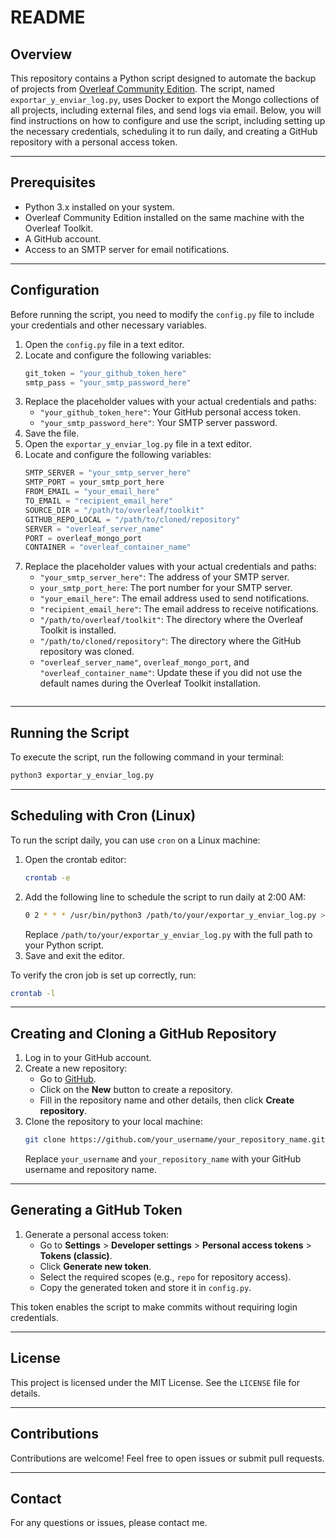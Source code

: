 # README

## Overview

This repository contains a Python script designed to automate the backup of projects from [Overleaf Community Edition](https://github.com/overleaf/). The script, named `exportar_y_enviar_log.py`, uses Docker to export the Mongo collections of all projects, including external files, and send logs via email. Below, you will find instructions on how to configure and use the script, including setting up the necessary credentials, scheduling it to run daily, and creating a GitHub repository with a personal access token.

---

## Prerequisites

- Python 3.x installed on your system.
- Overleaf Community Edition installed on the same machine with the Overleaf Toolkit.
- A GitHub account.
- Access to an SMTP server for email notifications.

---

## Configuration

Before running the script, you need to modify the `config.py` file to include your credentials and other necessary variables.

1. Open the `config.py` file in a text editor.
2. Locate and configure the following variables:
    ```python
    git_token = "your_github_token_here"
    smtp_pass = "your_smtp_password_here"
    ```
3. Replace the placeholder values with your actual credentials and paths:
    - `"your_github_token_here"`: Your GitHub personal access token.
    - `"your_smtp_password_here"`: Your SMTP server password.
4. Save the file.
5. Open the `exportar_y_enviar_log.py` file in a text editor.
6. Locate and configure the following variables:
    ```python
    SMTP_SERVER = "your_smtp_server_here"
    SMTP_PORT = your_smtp_port_here
    FROM_EMAIL = "your_email_here"
    TO_EMAIL = "recipient_email_here"
    SOURCE_DIR = "/path/to/overleaf/toolkit"
    GITHUB_REPO_LOCAL = "/path/to/cloned/repository"
    SERVER = "overleaf_server_name"
    PORT = overleaf_mongo_port
    CONTAINER = "overleaf_container_name"
7. Replace the placeholder values with your actual credentials and paths:
    - `"your_smtp_server_here"`: The address of your SMTP server.
    - `your_smtp_port_here`: The port number for your SMTP server.
    - `"your_email_here"`: The email address used to send notifications.
    - `"recipient_email_here"`: The email address to receive notifications.
    - `"/path/to/overleaf/toolkit"`: The directory where the Overleaf Toolkit is installed.
    - `"/path/to/cloned/repository"`: The directory where the GitHub repository was cloned.
    - `"overleaf_server_name"`, `overleaf_mongo_port`, and `"overleaf_container_name"`: Update these if you did not use the default names during the Overleaf Toolkit installation.
    ```
---

## Running the Script

To execute the script, run the following command in your terminal:
```bash
python3 exportar_y_enviar_log.py
```

---

## Scheduling with Cron (Linux)

To run the script daily, you can use `cron` on a Linux machine:

1. Open the crontab editor:
    ```bash
    crontab -e
    ```
2. Add the following line to schedule the script to run daily at 2:00 AM:
    ```bash
    0 2 * * * /usr/bin/python3 /path/to/your/exportar_y_enviar_log.py >/dev/null 2>&1
    ```
    Replace `/path/to/your/exportar_y_enviar_log.py` with the full path to your Python script.
3. Save and exit the editor.

To verify the cron job is set up correctly, run:
```bash
crontab -l
```

---

## Creating and Cloning a GitHub Repository

1. Log in to your GitHub account.
2. Create a new repository:
    - Go to [GitHub](https://github.com).
    - Click on the **New** button to create a repository.
    - Fill in the repository name and other details, then click **Create repository**.
3. Clone the repository to your local machine:
    ```bash
    git clone https://github.com/your_username/your_repository_name.git
    ```
    Replace `your_username` and `your_repository_name` with your GitHub username and repository name.

---

## Generating a GitHub Token

1. Generate a personal access token:
    - Go to **Settings** > **Developer settings** > **Personal access tokens** > **Tokens (classic)**.
    - Click **Generate new token**.
    - Select the required scopes (e.g., `repo` for repository access).
    - Copy the generated token and store it in `config.py`.

This token enables the script to make commits without requiring login credentials.

---

## License

This project is licensed under the MIT License. See the `LICENSE` file for details.

---

## Contributions

Contributions are welcome! Feel free to open issues or submit pull requests.

---

## Contact

For any questions or issues, please contact me.

